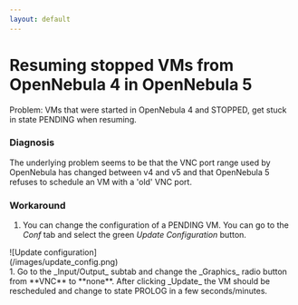 ```yaml
---
layout: default
---
```


# Resuming stopped VMs from OpenNebula 4 in OpenNebula 5

Problem: VMs that were started in OpenNebula 4 and STOPPED, get stuck in state PENDING when resuming.

### Diagnosis

The underlying problem seems to be that the VNC port range used by OpenNebula has changed between v4 and v5 and that OpenNebula 5 refuses to schedule an VM with a 'old' VNC port.

### Workaround

1. You can change the configuration of a PENDING VM. You can go to the _Conf_ tab and select the green _Update Configuration_ button.
<div style="max-width:205px;" markdown="1">
![Update configuration](/images/update_config.png)
</div>
1. Go to the _Input/Output_ subtab and change the _Graphics_ radio button from **VNC** to **none**. After clicking _Update_ the VM should be rescheduled and change to state PROLOG in a few seconds/minutes.

